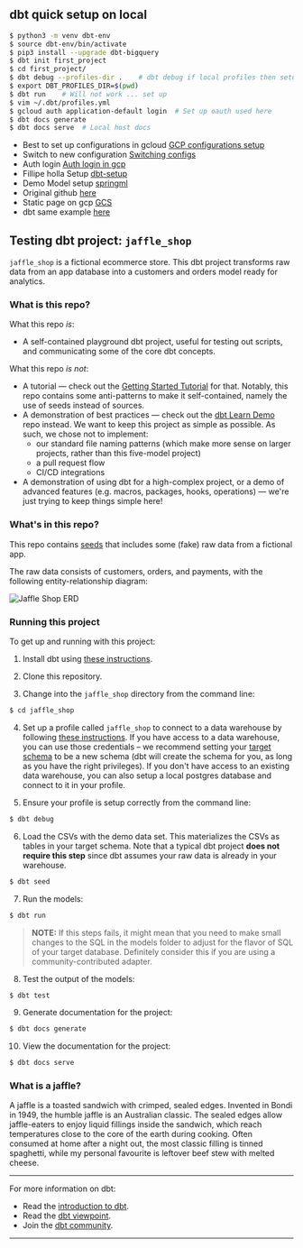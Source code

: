## dbt quick setup on local
```bash
$ python3 -m venv dbt-env 
$ source dbt-env/bin/activate
$ pip3 install --upgrade dbt-bigquery
$ dbt init first_project
$ cd first_project/
$ dbt debug --profiles-dir .    # dbt debug if local profiles then setup env variable 
$ export DBT_PROFILES_DIR=$(pwd)
$ dbt run    # Will not work ... set up 
$ vim ~/.dbt/profiles.yml
$ gcloud auth application-default login  # Set up oauth used here
$ dbt docs generate
$ dbt docs serve  # Local host docs
```
* Best to set up configurations in gcloud [GCP configurations setup](https://medium.com/google-cloud/how-to-use-multiple-accounts-with-gcloud-848fdb53a39a)
* Switch to new configuration [Switching configs](https://stackoverflow.com/questions/35744901/how-to-change-the-active-configuration-profile-in-gcloud)
* Auth login [Auth login in gcp](https://stackoverflow.com/questions/67608814/how-to-switch-gcp-authentication-account-for-dbt-bigquery-runs)
* Fillipe holla Setup [dbt-setup](https://hoffa.medium.com/get-started-with-bigquery-and-dbt-the-easy-way-36b9d9735e35)
* Demo Model setup [springml](https://www.springml.com/blog/getting-started-with-data-build-tool-dbt-for-bigquery/)
* Original github [here](https://github.com/sungchun12/dbt_bigquery_example)
* Static page on gcp [GCS](https://cloud.google.com/storage/docs/hosting-static-website#storage-create-bucket-gsutil)
* dbt same example [here](https://docs.getdbt.com/tutorial/create-a-project-dbt-cli)

## Testing dbt project: `jaffle_shop`

`jaffle_shop` is a fictional ecommerce store. This dbt project transforms raw data from an app database into a customers and orders model ready for analytics.

### What is this repo?
What this repo _is_:
- A self-contained playground dbt project, useful for testing out scripts, and communicating some of the core dbt concepts.

What this repo _is not_:
- A tutorial — check out the [Getting Started Tutorial](https://docs.getdbt.com/tutorial/setting-up) for that. Notably, this repo contains some anti-patterns to make it self-contained, namely the use of seeds instead of sources.
- A demonstration of best practices — check out the [dbt Learn Demo](https://github.com/dbt-labs/dbt-learn-demo) repo instead. We want to keep this project as simple as possible. As such, we chose not to implement:
    - our standard file naming patterns (which make more sense on larger projects, rather than this five-model project)
    - a pull request flow
    - CI/CD integrations
- A demonstration of using dbt for a high-complex project, or a demo of advanced features (e.g. macros, packages, hooks, operations) — we're just trying to keep things simple here!

### What's in this repo?
This repo contains [seeds](https://docs.getdbt.com/docs/building-a-dbt-project/seeds) that includes some (fake) raw data from a fictional app.

The raw data consists of customers, orders, and payments, with the following entity-relationship diagram:

![Jaffle Shop ERD](/etc/jaffle_shop_erd.png)


### Running this project
To get up and running with this project:
1. Install dbt using [these instructions](https://docs.getdbt.com/docs/installation).

2. Clone this repository.

3. Change into the `jaffle_shop` directory from the command line:
```bash
$ cd jaffle_shop
```

4. Set up a profile called `jaffle_shop` to connect to a data warehouse by following [these instructions](https://docs.getdbt.com/docs/configure-your-profile). If you have access to a data warehouse, you can use those credentials – we recommend setting your [target schema](https://docs.getdbt.com/docs/configure-your-profile#section-populating-your-profile) to be a new schema (dbt will create the schema for you, as long as you have the right privileges). If you don't have access to an existing data warehouse, you can also setup a local postgres database and connect to it in your profile.

5. Ensure your profile is setup correctly from the command line:
```bash
$ dbt debug
```

6. Load the CSVs with the demo data set. This materializes the CSVs as tables in your target schema. Note that a typical dbt project **does not require this step** since dbt assumes your raw data is already in your warehouse.
```bash
$ dbt seed
```

7. Run the models:
```bash
$ dbt run
```

> **NOTE:** If this steps fails, it might mean that you need to make small changes to the SQL in the models folder to adjust for the flavor of SQL of your target database. Definitely consider this if you are using a community-contributed adapter.

8. Test the output of the models:
```bash
$ dbt test
```

9. Generate documentation for the project:
```bash
$ dbt docs generate
```

10. View the documentation for the project:
```bash
$ dbt docs serve
```

### What is a jaffle?
A jaffle is a toasted sandwich with crimped, sealed edges. Invented in Bondi in 1949, the humble jaffle is an Australian classic. The sealed edges allow jaffle-eaters to enjoy liquid fillings inside the sandwich, which reach temperatures close to the core of the earth during cooking. Often consumed at home after a night out, the most classic filling is tinned spaghetti, while my personal favourite is leftover beef stew with melted cheese.

---
For more information on dbt:
- Read the [introduction to dbt](https://docs.getdbt.com/docs/introduction).
- Read the [dbt viewpoint](https://docs.getdbt.com/docs/about/viewpoint).
- Join the [dbt community](http://community.getdbt.com/).
---
